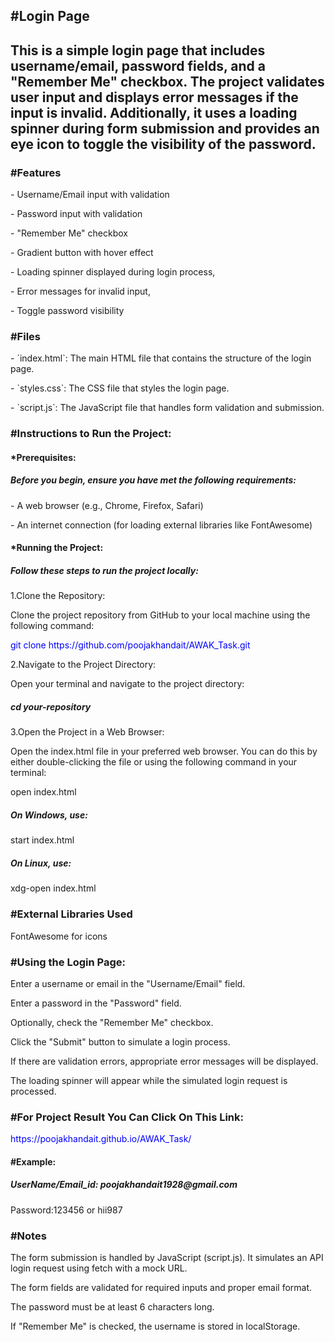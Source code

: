 <h2>#Login Page<h2>
        <p>This is a simple login page that includes username/email, password fields, and a "Remember Me" checkbox.
        The project validates user input and displays error messages if the input is invalid. Additionally, 
        it uses a loading spinner during form submission and provides an eye icon to toggle the visibility of the password.</p>
<h3>#Features</h3>
         <p>- Username/Email input with validation</p>
<p>- Password input with validation</p>
<p>- "Remember Me" checkbox</p>
<p>- Gradient button with hover effect</p>
<p>- Loading spinner displayed during login process,</p>
<p>- Error messages for invalid input,</p>
<p>- Toggle password visibility</p>
  
<h3>#Files</h3>
     <p>- `index.html`: The main HTML file that contains the structure of the login page.</p>
     <p>- `styles.css`: The CSS file that styles the login page.</p>
     <p>- `script.js`: The JavaScript file that handles form validation and submission.</p>
     
<h3>#Instructions to Run the Project:</h3>

 <h4>*Prerequisites:</h4>
                <h5>Before you begin, ensure you have met the following requirements:</h5>
                    <p>- A web browser (e.g., Chrome, Firefox, Safari)</p>
                    <p>- An internet connection (for loading external libraries like FontAwesome)</p>
<h4>*Running the Project:</h4>
                <h5>Follow these steps to run the project locally:</h5>
                     <p>1.Clone the Repository:</p>
                           <p>Clone the project repository from GitHub to your local machine using the following command:</p>
                           <p style="color:blue;">git clone https://github.com/poojakhandait/AWAK_Task.git</p>
                     <p>2.Navigate to the Project Directory:</p>
                           <p>Open your terminal and navigate to the project directory:</p>
                           <h5>cd your-repository</h5>
                     <p>3.Open the Project in a Web Browser:</p>
                           <p>Open the index.html file in your preferred web browser. You can do this by either double-clicking the file or using the following command in your terminal:</p>
                           <p>open index.html</p>
                           <h5>On Windows, use:</h5>
                           <p>start index.html</p>
                           <h5>On Linux, use:</h5>
                           <p>xdg-open index.html</p>
<h3>#External Libraries Used</h3>
                            <p>FontAwesome for icons</p>
<h3>#Using the Login Page:</h3>
                            <p>Enter a username or email in the "Username/Email" field.</p>
                             <p>Enter a password in the "Password" field.</p>
                            <p>Optionally, check the "Remember Me" checkbox.</p>
                            <p>Click the "Submit" button to simulate a login process.</p>
                             <p>If there are validation errors, appropriate error messages will be displayed.</p>
                           <p>The loading spinner will appear while the simulated login request is processed.</p>
<h3>#For Project Result You Can Click On This Link:</h3>
      <p style="color:blue;">https://poojakhandait.github.io/AWAK_Task/</p>
      <h4>#Example:</h4>
      <h5>UserName/Email_id: poojakhandait1928@gmail.com</h5>
      <p>Password:123456 or hii987</p>
<h3>#Notes</h3>
       <p>The form submission is handled by JavaScript (script.js). It simulates an API login request using fetch with a mock URL.</p>
       <p>The form fields are validated for required inputs and proper email format.</p>
       <p>The password must be at least 6 characters long.</p>
        <p>If "Remember Me" is checked, the username is stored in localStorage.</p>
                           
                           


        
